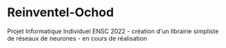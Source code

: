 # Reinventel-Ochod
Projet Informatique Individuel ENSC 2022 - création d'un librairie simpliste de réseaux de neurones - en cours de réalisation


 
